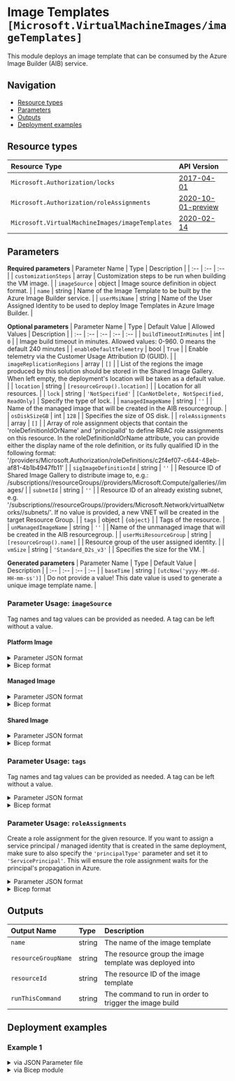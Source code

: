 # Image Templates `[Microsoft.VirtualMachineImages/imageTemplates]`

This module deploys an image template that can be consumed by the Azure Image Builder (AIB) service.

## Navigation

- [Resource types](#Resource-types)
- [Parameters](#Parameters)
- [Outputs](#Outputs)
- [Deployment examples](#Deployment-examples)

## Resource types

| Resource Type | API Version |
| :-- | :-- |
| `Microsoft.Authorization/locks` | [2017-04-01](https://docs.microsoft.com/en-us/azure/templates/Microsoft.Authorization/2017-04-01/locks) |
| `Microsoft.Authorization/roleAssignments` | [2020-10-01-preview](https://docs.microsoft.com/en-us/azure/templates/Microsoft.Authorization/2020-10-01-preview/roleAssignments) |
| `Microsoft.VirtualMachineImages/imageTemplates` | [2020-02-14](https://docs.microsoft.com/en-us/azure/templates/Microsoft.VirtualMachineImages/2020-02-14/imageTemplates) |

## Parameters

**Required parameters**
| Parameter Name | Type | Description |
| :-- | :-- | :-- |
| `customizationSteps` | array | Customization steps to be run when building the VM image. |
| `imageSource` | object | Image source definition in object format. |
| `name` | string | Name of the Image Template to be built by the Azure Image Builder service. |
| `userMsiName` | string | Name of the User Assigned Identity to be used to deploy Image Templates in Azure Image Builder. |

**Optional parameters**
| Parameter Name | Type | Default Value | Allowed Values | Description |
| :-- | :-- | :-- | :-- | :-- |
| `buildTimeoutInMinutes` | int | `0` |  | Image build timeout in minutes. Allowed values: 0-960. 0 means the default 240 minutes |
| `enableDefaultTelemetry` | bool | `True` |  | Enable telemetry via the Customer Usage Attribution ID (GUID). |
| `imageReplicationRegions` | array | `[]` |  | List of the regions the image produced by this solution should be stored in the Shared Image Gallery. When left empty, the deployment's location will be taken as a default value. |
| `location` | string | `[resourceGroup().location]` |  | Location for all resources. |
| `lock` | string | `'NotSpecified'` | `[CanNotDelete, NotSpecified, ReadOnly]` | Specify the type of lock. |
| `managedImageName` | string | `''` |  | Name of the managed image that will be created in the AIB resourcegroup. |
| `osDiskSizeGB` | int | `128` |  | Specifies the size of OS disk. |
| `roleAssignments` | array | `[]` |  | Array of role assignment objects that contain the 'roleDefinitionIdOrName' and 'principalId' to define RBAC role assignments on this resource. In the roleDefinitionIdOrName attribute, you can provide either the display name of the role definition, or its fully qualified ID in the following format: '/providers/Microsoft.Authorization/roleDefinitions/c2f4ef07-c644-48eb-af81-4b1b4947fb11' |
| `sigImageDefinitionId` | string | `''` |  | Resource ID of Shared Image Gallery to distribute image to, e.g.: /subscriptions/<subscriptionID>/resourceGroups/<SIG resourcegroup>/providers/Microsoft.Compute/galleries/<SIG name>/images/<image definition> |
| `subnetId` | string | `''` |  | Resource ID of an already existing subnet, e.g. '/subscriptions/<subscriptionId>/resourceGroups/<resourceGroupName>/providers/Microsoft.Network/virtualNetworks/<vnetName>/subnets/<subnetName>'. If no value is provided, a new VNET will be created in the target Resource Group. |
| `tags` | object | `{object}` |  | Tags of the resource. |
| `unManagedImageName` | string | `''` |  | Name of the unmanaged image that will be created in the AIB resourcegroup. |
| `userMsiResourceGroup` | string | `[resourceGroup().name]` |  | Resource group of the user assigned identity. |
| `vmSize` | string | `'Standard_D2s_v3'` |  | Specifies the size for the VM. |

**Generated parameters**
| Parameter Name | Type | Default Value | Description |
| :-- | :-- | :-- | :-- |
| `baseTime` | string | `[utcNow('yyyy-MM-dd-HH-mm-ss')]` | Do not provide a value! This date value is used to generate a unique image template name. |


### Parameter Usage: `imageSource`

Tag names and tag values can be provided as needed. A tag can be left without a value.

#### Platform Image

<details>

<summary>Parameter JSON format</summary>

```json
"source": {
    "type": "PlatformImage",
    "publisher": "MicrosoftWindowsDesktop",
    "offer": "Windows-10",
    "sku": "19h2-evd",
    "version": "latest"
}
```

</details>

<details>

<summary>Bicep format</summary>

```bicep
source: {
    type: 'PlatformImage'
    publisher: 'MicrosoftWindowsDesktop'
    offer: 'Windows-10'
    sku: '19h2-evd'
    version: 'latest'
}
```

</details>
<p>

#### Managed Image

<details>

<summary>Parameter JSON format</summary>

```json
"source": {
    "type": "ManagedImage",
    "imageId": "/subscriptions/<subscriptionId>/resourceGroups/{destinationResourceGroupName}/providers/Microsoft.Compute/images/<imageName>"
}
```

</details>

<details>

<summary>Bicep format</summary>

```bicep
source: {
    type: 'ManagedImage'
    imageId: '/subscriptions/<subscriptionId>/resourceGroups/{destinationResourceGroupName}/providers/Microsoft.Compute/images/<imageName>'
}
```

</details>
<p>

#### Shared Image

<details>

<summary>Parameter JSON format</summary>

```json
"source": {
    "type": "SharedImageVersion",
    "imageVersionID": "/subscriptions/<subscriptionId>/resourceGroups/<resourceGroup>/providers/Microsoft.Compute/galleries/<sharedImageGalleryName>/images/<imageDefinitionName/versions/<imageVersion>"
}
```

</details>

<details>

<summary>Bicep format</summary>

```bicep
source: {
    type: 'SharedImageVersion'
    imageVersionID: '/subscriptions/<subscriptionId>/resourceGroups/<resourceGroup>/providers/Microsoft.Compute/galleries/<sharedImageGalleryName>/images/<imageDefinitionName/versions/<imageVersion>'
}
```

</details>
<p>

### Parameter Usage: `tags`

Tag names and tag values can be provided as needed. A tag can be left without a value.

<details>

<summary>Parameter JSON format</summary>

```json
"tags": {
    "value": {
        "Environment": "Non-Prod",
        "Contact": "test.user@testcompany.com",
        "PurchaseOrder": "1234",
        "CostCenter": "7890",
        "ServiceName": "DeploymentValidation",
        "Role": "DeploymentValidation"
    }
}
```

</details>

<details>

<summary>Bicep format</summary>

```bicep
tags: {
    Environment: 'Non-Prod'
    Contact: 'test.user@testcompany.com'
    PurchaseOrder: '1234'
    CostCenter: '7890'
    ServiceName: 'DeploymentValidation'
    Role: 'DeploymentValidation'
}
```

</details>
<p>

### Parameter Usage: `roleAssignments`

Create a role assignment for the given resource. If you want to assign a service principal / managed identity that is created in the same deployment, make sure to also specify the `'principalType'` parameter and set it to `'ServicePrincipal'`. This will ensure the role assignment waits for the principal's propagation in Azure.

<details>

<summary>Parameter JSON format</summary>

```json
"roleAssignments": {
    "value": [
        {
            "roleDefinitionIdOrName": "Reader",
            "description": "Reader Role Assignment",
            "principalIds": [
                "12345678-1234-1234-1234-123456789012", // object 1
                "78945612-1234-1234-1234-123456789012" // object 2
            ]
        },
        {
            "roleDefinitionIdOrName": "/providers/Microsoft.Authorization/roleDefinitions/c2f4ef07-c644-48eb-af81-4b1b4947fb11",
            "principalIds": [
                "12345678-1234-1234-1234-123456789012" // object 1
            ],
            "principalType": "ServicePrincipal"
        }
    ]
}
```

</details>

<details>

<summary>Bicep format</summary>

```bicep
roleAssignments: [
    {
        roleDefinitionIdOrName: 'Reader'
        description: 'Reader Role Assignment'
        principalIds: [
            '12345678-1234-1234-1234-123456789012' // object 1
            '78945612-1234-1234-1234-123456789012' // object 2
        ]
    }
    {
        roleDefinitionIdOrName: '/providers/Microsoft.Authorization/roleDefinitions/c2f4ef07-c644-48eb-af81-4b1b4947fb11'
        principalIds: [
            '12345678-1234-1234-1234-123456789012' // object 1
        ]
        principalType: 'ServicePrincipal'
    }
]
```

</details>
<p>

## Outputs

| Output Name | Type | Description |
| :-- | :-- | :-- |
| `name` | string | The name of the image template |
| `resourceGroupName` | string | The resource group the image template was deployed into |
| `resourceId` | string | The resource ID of the image template |
| `runThisCommand` | string | The command to run in order to trigger the image build |

## Deployment examples

<h3>Example 1</h3>

<details>

<summary>via JSON Parameter file</summary>

```json
{
    "$schema": "https://schema.management.azure.com/schemas/2019-04-01/deploymentParameters.json#",
    "contentVersion": "1.0.0.0",
    "parameters": {
        "name": {
            "value": "<<namePrefix>>-az-imgt-x-001"
        },
        "userMsiName": {
            "value": "adp-<<namePrefix>>-az-msi-x-001"
        },
        "userMsiResourceGroup": {
            "value": "validation-rg"
        },
        "buildTimeoutInMinutes": {
            "value": 0
        },
        "vmSize": {
            "value": "Standard_D2s_v3"
        },
        "osDiskSizeGB": {
            "value": 127
        },
        "subnetId": {
            "value": ""
        },
        "imageSource": {
            "value": {
                "type": "PlatformImage",
                "publisher": "MicrosoftWindowsDesktop",
                "offer": "Windows-10",
                "sku": "19h2-evd",
                "version": "latest"
            }
        },
        "customizationSteps": {
            "value": [
                {
                    "type": "WindowsRestart",
                    "restartTimeout": "30m"
                }
            ]
        },
        "managedImageName": {
            "value": "<<namePrefix>>-az-mi-x-001"
        },
        "unManagedImageName": {
            "value": "<<namePrefix>>-az-umi-x-001"
        },
        "sigImageDefinitionId": {
            "value": "/subscriptions/<<subscriptionId>>/resourceGroups/validation-rg/providers/Microsoft.Compute/galleries/adp<<namePrefix>>azsigweux001/images/adp-<<namePrefix>>-az-imgd-x-001"
        },
        "imageReplicationRegions": {
            "value": []
        },
        "roleAssignments": {
            "value": [
                {
                    "roleDefinitionIdOrName": "Reader",
                    "principalIds": [
                        "<<deploymentSpId>>"
                    ]
                }
            ]
        }
    }
}

```

</details>

<details>

<summary>via Bicep module</summary>

```bicep
module imageTemplates './Microsoft.VirtualMachineImages/imageTemplates/deploy.bicep' = {
  name: '${uniqueString(deployment().name)}-imageTemplates'
  params: {
      roleAssignments: [
        {
          principalIds: [
            '<<deploymentSpId>>'
          ]
          roleDefinitionIdOrName: 'Reader'
        }
      ]
      name: '<<namePrefix>>-az-imgt-x-001'
      sigImageDefinitionId: '/subscriptions/<<subscriptionId>>/resourceGroups/validation-rg/providers/Microsoft.Compute/galleries/adp<<namePrefix>>azsigweux001/images/adp-<<namePrefix>>-az-imgd-x-001'
      buildTimeoutInMinutes: 0
      unManagedImageName: '<<namePrefix>>-az-umi-x-001'
      customizationSteps: [
        {
          type: 'WindowsRestart'
          restartTimeout: '30m'
        }
      ]
      managedImageName: '<<namePrefix>>-az-mi-x-001'
      subnetId: ''
      vmSize: 'Standard_D2s_v3'
      imageReplicationRegions: []
      userMsiName: 'adp-<<namePrefix>>-az-msi-x-001'
      userMsiResourceGroup: 'validation-rg'
      osDiskSizeGB: 127
      imageSource: {
        offer: 'Windows-10'
        version: 'latest'
        publisher: 'MicrosoftWindowsDesktop'
        sku: '19h2-evd'
        type: 'PlatformImage'
      }
  }
```

</details>
